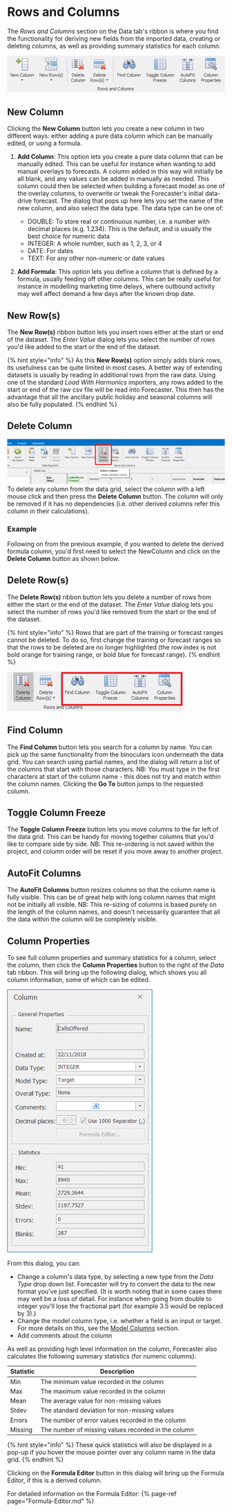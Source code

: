 # Rows and Columns

The *Rows and Columns* section on the Data tab's ribbon is where you find the functionality for deriving new fields from the imported data, creating or deleting columns, as well as providing summary statistics for each column.

![Rows and Columns Ribbon Section](imgs/Data_RowsAndColumnsFull.png)

## New Column
Clicking the **New Column** button lets you create a new column in two different ways: either adding a pure data column which can be manually edited, or using a formula.

1. **Add Column**: This option lets you create a pure data column that can be manually edited. This can be useful for instance when wanting to add manual overlays to forecasts. A column added in this way will initially be all blank, and any values can be added in manually as needed. This column could then be selected when building a forecast model as one of the overlay columns, to overwrite or tweak the Forecaster's initial data-drive forecast. The dialog that pops up here lets you set the name of the new column, and also select the data type. The data type can be one of:

    * DOUBLE: To store real or continuous number, i.e. a number with decimal places (e.g. 1.234). This is the default, and is usually the best choice for numeric data
    * INTEGER: A whole number, such as 1, 2, 3, or 4
    * DATE: For dates
    * TEXT: For any other non-numeric or date values

2. **Add Formula**: This option lets you define a column that is defined by a formula, usually feeding off other columns. This can be really useful for instance in modelling marketing time delays, where outbound activity may well affect demand a few days after the known drop date.


## New Row(s)
 The **New Row(s)** ribbon button lets you insert rows either at the start or end of the dataset. The *Enter Value* dialog lets you select the number of rows you'd like added to the start or the end of the dataset. 
 
{% hint style="info" %}
 As this **New Row(s)** option simply adds blank rows, its usefulness can be quite limited in most cases. A better way of extending datasets is usually by reading in additional rows from the raw data. Using one of the standard *Load With Harmonics* importers, any rows added to the start or end of the raw csv file will be read into Forecaster. This then has the advantage that all the ancillary public holiday and seasonal columns will also be fully populated.
{% endhint %}

## Delete Column
![Delete Column](imgs/DataColumns_DeleteColumn.png)
To delete any column from the data grid, select the column with a left mouse click and then press the **Delete Column** button.  The column will only be removed if it has no dependencies (i.e. other derived columns refer this column in their calculations).

### Example
Following on from the previous example, if you wanted to delete the derived formula column, you'd first need to select the NewColumn and click on the **Delete Column** button as shown below.



## Delete Row(s)
The **Delete Row(s)** ribbon button lets you delete a number of rows from either the start or the end of the dataset. The *Enter Value* dialog lets you select the number of rows you'd like removed from the start or the end of the dataset. 

{% hint style="info" %}
 Rows that are part of the training or forecast ranges cannot be deleted. To do so, first change the training or forecast ranges so that the rows to be deleted are no longer highlighted (the row index is not bold orange for training range, or bold blue for forecast range).
{% endhint %}



![Data / Rows and Columns group](imgs/Data_RowsAndColumns-Columns.png)

## Find Column
The **Find Column** button lets you search for a column by name. You can pick up the same functionality from the binoculars icon underneath the data grid. You can search using partial names, and the dialog will return a list of the columns that start with those characters. NB: You must type in the first characters at start of the column name - this does not try and match within the column names. Clicking the **Go To** button jumps to the requested column.

## Toggle Column Freeze
The **Toggle Column Freeze** button lets you move columns to the far left of the data grid. This can be handy for moving together columns that you'd like to compare side by side. NB: This re-ordering is not saved within the project, and column order will be reset if you move away to another project.

## AutoFit Columns
The **AutoFit Columns** button resizes columns so that the column name is fully visible. This can be of great help with long column names that might not be initially all visible. NB: This re-sizing of columns is based purely on the length of the column names, and doesn't necessarily guarantee that all the data within the column will be completely visible.


## Column Properties

To see full column properties and summary statistics for a column, select the column, then click the **Column Properties** button to the right of the *Data* tab ribbon. This will bring up the following dialog, which shows you all column information, some of which can be edited.
  
![Column Properties Example](imgs/DataColumns_ColumnProperties.png)

From this dialog, you can:
-	Change a column's data type, by selecting a new type from the *Data Type* drop down list.  Forecaster will try to convert the data to the new format you've just specified. (It is worth noting that in some cases there may well be a loss of detail.  For instance when going from double to integer you'll lose the fractional part (for example 3.5 would be replaced by 3).)
-	Change the model column type, i.e. whether a field is an input or target.  For more details on this, see the [Model Columns](../Forecasting/Model-Columns.md) section.
-	Add comments about the column

As well as providing high level information on the column, Forecaster also calculates the following summary statistics (for numeric columns):


| Statistic | Description                                         |
|-----------|-----------------------------------------------------|
| Min       | The minimum value recorded in the column            |
| Max       | The maximum value recorded in the column            |
| Mean      | The average value for non-missing values            |
| Stdev     | The standard deviation for non-missing values       |
| Errors    | The number of error values recorded in the column   |
| Missing   | The number of missing values recorded in the column |


{% hint style="info" %}
These quick statistics will also be displayed in a pop-up if you hover the mouse pointer over any column name in the data grid.
{% endhint %}

Clicking on the **Formula Editor** button in this dialog will bring up the Formula Editor, if this is a derived column.

For detailed information on the Formula Editor:
{% page-ref page="Formula-Editor.md" %}


